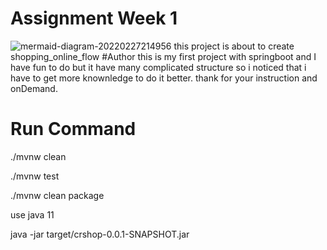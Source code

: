 # Assignment Week 1
![mermaid-diagram-20220227214956](https://user-images.githubusercontent.com/93904514/155887320-bd04a8d9-1b00-475a-83ac-1a1e526d24ac.png)
this project is about to create shopping_online_flow
#Author
this is my first project with springboot and I have fun to do but it have many complicated structure so i noticed that i have to get more knownledge to do it better. 
thank for your instruction and onDemand.
# Run Command
./mvnw clean

./mvnw test

./mvnw clean package

use java 11

java -jar target/crshop-0.0.1-SNAPSHOT.jar
